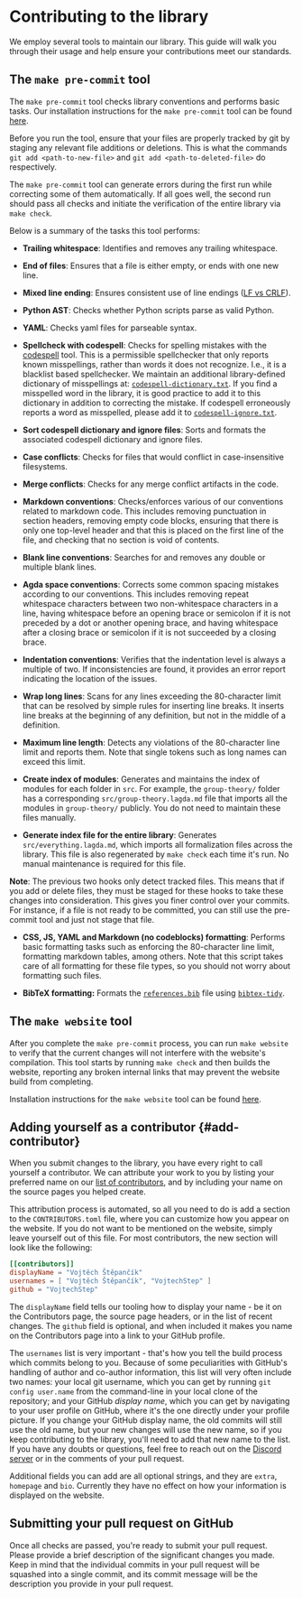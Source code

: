 # Contributing to the library

We employ several tools to maintain our library. This guide will walk you
through their usage and help ensure your contributions meet our standards.

## The `make pre-commit` tool

The `make pre-commit` tool checks library conventions and performs basic tasks.
Our installation instructions for the `make pre-commit` tool can be found
[here](HOWTO-INSTALL.md#contributor-setup).

Before you run the tool, ensure that your files are properly tracked by git by
staging any relevant file additions or deletions. This is what the commands
`git add <path-to-new-file>` and `git add <path-to-deleted-file>` do
respectively.

The `make pre-commit` tool can generate errors during the first run while
correcting some of them automatically. If all goes well, the second run should
pass all checks and initiate the verification of the entire library via
`make check`.

Below is a summary of the tasks this tool performs:

- **Trailing whitespace**: Identifies and removes any trailing whitespace.

- **End of files**: Ensures that a file is either empty, or ends with one new
  line.

- **Mixed line ending**: Ensures consistent use of line endings
  ([LF vs CRLF](https://www.aleksandrhovhannisyan.com/blog/crlf-vs-lf-normalizing-line-endings-in-git/#crlf-vs-lf-what-are-line-endings-anyway)).

<!--
- **Double quoted strings**: Replaces double quoted strings with single quoted
  strings.
-->

- **Python AST**: Checks whether Python scripts parse as valid Python.

- **YAML**: Checks yaml files for parseable syntax.

- **Spellcheck with codespell**: Checks for spelling mistakes with the
  [codespell](https://github.com/codespell-project/codespell) tool. This is a
  permissible spellchecker that only reports known misspellings, rather than
  words it does not recognize. I.e., it is a blacklist based spellchecker. We
  maintain an additional library-defined dictionary of misspellings at:
  [`codespell-dictionary.txt`](https://github.com/UniMath/agda-unimath/blob/master/codespell-dictionary.txt).
  If you find a misspelled word in the library, it is good practice to add it to
  this dictionary in addition to correcting the mistake. If codespell
  erroneously reports a word as misspelled, please add it to
  [`codespell-ignore.txt`](https://github.com/UniMath/agda-unimath/blob/master/codespell-ignore.txt).

- **Sort codespell dictionary and ignore files**: Sorts and formats the
  associated codespell dictionary and ignore files.

- **Case conflicts**: Checks for files that would conflict in case-insensitive
  filesystems.

- **Merge conflicts**: Checks for any merge conflict artifacts in the code.

- **Markdown conventions**: Checks/enforces various of our conventions related
  to markdown code. This includes removing punctuation in section headers,
  removing empty code blocks, ensuring that there is only one top-level header
  and that this is placed on the first line of the file, and checking that no
  section is void of contents.

- **Blank line conventions**: Searches for and removes any double or multiple
  blank lines.

- **Agda space conventions**: Corrects some common spacing mistakes according to
  our conventions. This includes removing repeat whitespace characters between
  two non-whitespace characters in a line, having whitespace before an opening
  brace or semicolon if it is not preceded by a dot or another opening brace,
  and having whitespace after a closing brace or semicolon if it is not
  succeeded by a closing brace.

- **Indentation conventions**: Verifies that the indentation level is always a
  multiple of two. If inconsistencies are found, it provides an error report
  indicating the location of the issues.

- **Wrap long lines**: Scans for any lines exceeding the 80-character limit that
  can be resolved by simple rules for inserting line breaks. It inserts line
  breaks at the beginning of any definition, but not in the middle of a
  definition.

- **Maximum line length**: Detects any violations of the 80-character line limit
  and reports them. Note that single tokens such as long names can exceed this
  limit.

- **Create index of modules**: Generates and maintains the index of modules for
  each folder in `src`. For example, the `group-theory/` folder has a
  corresponding `src/group-theory.lagda.md` file that imports all the modules in
  `group-theory/` publicly. You do not need to maintain these files manually.

- **Generate index file for the entire library**: Generates
  `src/everything.lagda.md`, which imports all formalization files across the
  library. This file is also regenerated by `make check` each time it's run. No
  manual maintenance is required for this file.

**Note**: The previous two hooks only detect tracked files. This means that if
you add or delete files, they must be staged for these hooks to take these
changes into consideration. This gives you finer control over your commits. For
instance, if a file is not ready to be committed, you can still use the
pre-commit tool and just not stage that file.

<!--
- **Python scripts formatting**: Performs `autopep8` formatting on Python
  scripts. Note that this script takes care of most formatting for Python
  scripts, so you should not worry about formatting them.
-->

- **CSS, JS, YAML and Markdown (no codeblocks) formatting**: Performs basic
  formatting tasks such as enforcing the 80-character line limit, formatting
  markdown tables, among others. Note that this script takes care of all
  formatting for these file types, so you should not worry about formatting such
  files.

- **BibTeX formatting:** Formats the
  [`references.bib`](https://github.com/UniMath/agda-unimath/blob/master/references.bib)
  file using [`bibtex-tidy`](https://github.com/FlamingTempura/bibtex-tidy).

## The `make website` tool

After you complete the `make pre-commit` process, you can run `make website` to
verify that the current changes will not interfere with the website's
compilation. This tool starts by running `make check` and then builds the
website, reporting any broken internal links that may prevent the website build
from completing.

Installation instructions for the `make website` tool can be found
[here](HOWTO-INSTALL.md#contributor-setup).

## Adding yourself as a contributor {#add-contributor}

When you submit changes to the library, you have every right to call yourself a
contributor. We can attribute your work to you by listing your preferred name on
our [list of contributors](CONTRIBUTORS.md), and by including your name on the
source pages you helped create.

This attribution process is automated, so all you need to do is add a section to
the `CONTRIBUTORS.toml` file, where you can customize how you appear on the
website. If you do not want to be mentioned on the website, simply leave
yourself out of this file. For most contributors, the new section will look like
the following:

```toml
[[contributors]]
displayName = "Vojtěch Štěpančík"
usernames = [ "Vojtěch Štěpančík", "VojtechStep" ]
github = "VojtechStep"
```

The `displayName` field tells our tooling how to display your name - be it on
the Contributors page, the source page headers, or in the list of recent
changes. The `github` field is optional, and when included it makes you name on
the Contributors page into a link to your GitHub profile.

The `usernames` list is very important - that's how you tell the build process
which commits belong to you. Because of some peculiarities with GitHub's
handling of author and co-author information, this list will very often include
two names: your local git username, which you can get by running
`git config user.name` from the command-line in your local clone of the
repository; and your GitHub _display name_, which you can get by navigating to
your user profile on GitHub, where it's the one directly under your profile
picture. If you change your GitHub display name, the old commits will still use
the old name, but your new changes will use the new name, so if you keep
contributing to the library, you'll need to add that new name to the list. If
you have any doubts or questions, feel free to reach out on the
[Discord server](https://discord.gg/Zp2e8hYsuX) or in the comments of your pull
request.

Additional fields you can add are all optional strings, and they are `extra`,
`homepage` and `bio`. Currently they have no effect on how your information is
displayed on the website.

## Submitting your pull request on GitHub

Once all checks are passed, you're ready to submit your pull request. Please
provide a brief description of the significant changes you made. Keep in mind
that the individual commits in your pull request will be squashed into a single
commit, and its commit message will be the description you provide in your pull
request.
